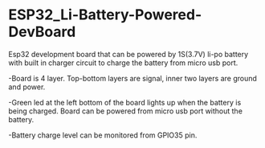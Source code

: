 # ESP32_Li-Battery-Powered-DevBoard

Esp32 development board that can be powered by 1S(3.7V) li-po battery with built in charger circuit to charge the battery from micro usb port.

-Board is 4 layer. Top-bottom layers are signal, inner two layers are ground and power.

-Green led at the left bottom of the board lights up when the battery is being charged. Board can be powered from micro usb port without the battery.

-Battery charge level can be monitored from GPIO35 pin.



 
